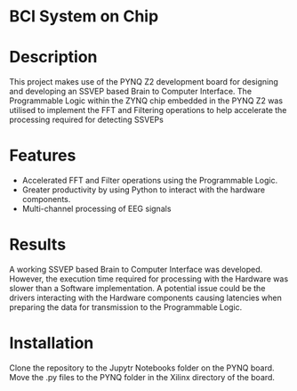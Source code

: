 # BCI System on Chip

# Description
This project makes use of the PYNQ Z2 development board for designing and developing an SSVEP based Brain to Computer Interface. 
The Programmable Logic within the ZYNQ chip embedded in the PYNQ Z2 was utilised to implement the FFT and Filtering operations to help accelerate the processing required for detecting SSVEPs

# Features
- Accelerated FFT and Filter operations using the Programmable Logic.
- Greater productivity by using Python to interact with the hardware components.
- Multi-channel processing of EEG signals

# Results
A working SSVEP based Brain to Computer Interface was developed.
However, the execution time required for processing with the Hardware was slower than a Software implementation.
A potential issue could be the drivers interacting with the Hardware components causing latencies when preparing the data for transmission to the Programmable Logic.

# Installation
Clone the repository to the Jupytr Notebooks folder on the PYNQ board.
Move the .py files to the PYNQ folder in the Xilinx directory of the board.
